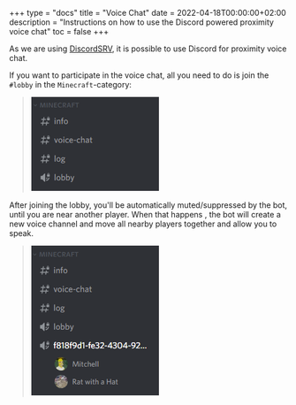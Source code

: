 +++
type = "docs"
title = "Voice Chat"
date = 2022-04-18T00:00:00+02:00
description = "Instructions on how to use the Discord powered proximity voice chat"
toc = false
+++

As we are using [DiscordSRV](https://docs.discordsrv.com/), it is possible to use Discord for proximity voice chat.

If you want to participate in the voice chat, all you need to do is join the `#lobby` in the `Minecraft`-category:
> ![img.png](images/discord-lobby.png)

After joining the lobby, you'll be automatically muted/suppressed by the bot, until you are near another player. When that happens , the bot will create a new voice channel and move all nearby players together and allow you to speak.
> ![img.png](images/voice-channel.png)